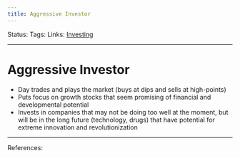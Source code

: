 ```yaml
---
title: Aggressive Investor
---
```

Status:
Tags:
Links: [Investing](out/investing.md)
___
# Aggressive Investor
-   Day trades and plays the market (buys at dips and sells at high-points)
-   Puts focus on growth stocks that seem promising of financial and developmental potential
-   Invests in companies that may not be doing too well at the moment, but will be in the long future (technology, drugs) that have potential for extreme innovation and revolutionization
___
References:
